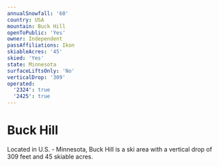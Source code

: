 ```yaml
---
annualSnowfall: '60'
country: USA
mountain: Buck Hill
openToPublic: 'Yes'
owner: Independent
passAffiliations: Ikon
skiableAcres: '45'
skied: 'Yes'
state: Minnesota
surfaceLiftsOnly: 'No'
verticalDrop: '309'
operated:
  '2324': true
  '2425': true
---
```



# Buck Hill

Located in U.S. - Minnesota, Buck Hill is a ski area with a vertical drop of 309 feet and 45 skiable acres.
